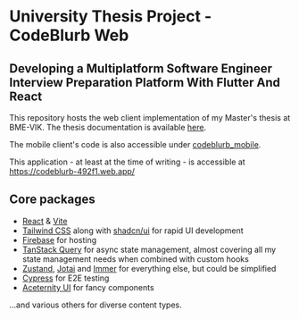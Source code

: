 # University Thesis Project - CodeBlurb Web

## Developing a Multiplatform Software Engineer Interview Preparation Platform With Flutter And React

This repository hosts the web client implementation of my Master's thesis at BME-VIK. The thesis documentation is available [here](https://www.youtube.com/watch?v=dQw4w9WgXcQ).

The mobile client's code is also accessible under [codeblurb_mobile](https://github.com/DaWadjet/codeblurb_mobile).

This application - at least at the time of writing - is accessible at https://codeblurb-492f1.web.app/

## Core packages

- [React](https://react.dev/) & [Vite](https://vitejs.dev/)
- [Tailwind CSS](https://tailwindcss.com/) along with [shadcn/ui](https://ui.shadcn.com/) for rapid UI development
- [Firebase](https://firebase.google.com/) for hosting
- [TanStack Query](https://tanstack.com/query/latest) for async state management, almost covering all my state management needs when combined with custom hooks
- [Zustand](https://zustand-demo.pmnd.rs/), [Jotai](https://jotai.org/) and [Immer](https://github.com/immerjs/immer#readme) for everything else, but could be simplified
- [Cypress](https://www.cypress.io/) for E2E testing
- [Aceternity UI](https://ui.aceternity.com/) for fancy components

...and various others for diverse content types.
